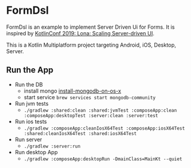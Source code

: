 # FormDsl

FormDsl is an example to implement Server Driven Ui for Forms. It is inspired by [KotlinConf 2019: Lona: Scaling Server-driven UI](https://youtu.be/Ir8lq4rSyyc?si=KLpfLwO-yUrep91T).

This is a Kotlin Multiplatform project targeting Android, iOS, Desktop, Server.

## Run the App

 - Run the DB
   - install mongo [install-mongodb-on-os-x](https://www.mongodb.com/docs/manual/tutorial/install-mongodb-on-os-x/)
   - start service `brew services start mongodb-community`
 - Run jvm tests
   - `./gradlew :shared:clean :shared:jvmTest :composeApp:clean :composeApp:desktopTest :server:clean :server:test `
 - Run ios tests
   - `./gradlew :composeApp:cleanIosX64Test :composeApp:iosX64Test :shared:cleanIosX64Test :shared:iosX64Test`
 - Run server
   - `./gradlew :server:run`
 - Run desktop App
   - `./gradlew :composeApp:desktopRun -DmainClass=MainKt --quiet`
